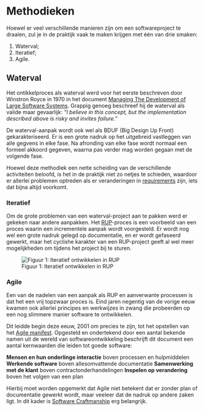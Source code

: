 Methodieken
=========

Hoewel er veel verschillende manieren zijn om een softwareproject te draaien, zul je in de praktijk vaak te maken krijgen met één van drie smaken:

1. Waterval;
2. Iteratief;
3. Agile.

## Waterval

Het ontikkelproces als waterval werd voor het eerste beschreven door Winstron Royce in 1970 in het document [Managing The Development of Large Software Systems](http://www-scf.usc.edu/~csci201/lectures/Lecture11/royce1970.pdf). Grappig genoeg beschreef hij de waterval als valide maar gevaarlijk: *"I believe in this concept, but the implementation described above is risky and invites failure."*

De waterval-aanpak wordt ook wel als BDUF (Big Design Up Front) gekarakteriseerd. Er is een grote nadruk op het uitgebreid vastleggen van alle gegvens in elke fase. Na afronding van elke fase wordt normaal een formeel akkoord gegeven, waarna pas verder mag worden gegaan met de volgende fase.

Hoewel deze methodiek een nette scheiding van de verschillende activiteiten beloofd, is het in de praktijk niet zo netjes te schieden, waardoor er allerlei problemen optreden als er veranderingen in [requirements](Requirments) zijn, iets dat bijna altijd voorkomt.

### Iteratief

Om de grote problemen van een waterval-project aan te pakken werd er gekeken naar andere aanpakken. Het [RUP](https://nl.wikipedia.org/wiki/Rational_Unified_Process)-proces is een voorbeeld van een proces waarin een incrementele aanpak wordt voorgesteld. Er wordt nog wel een grote nadruk gelegd op documentatie, en er wordt gefaseerd gewerkt, maar het cyclishe karakter van een RUP-project geeft al wel meer mogelijkheden om tijdens het project bij te sturen.

<figure>
    <img src="{{site.url}}/{{site.baseurl}/img/Development-iterative.png" alt="Figuur 1: Iteratief ontwikkelen in RUP">
    <figcaption>Figuur 1: Iteratief ontwikkelen in RUP</figcaption>
</figure>

### Agile

Een van de nadelen van een aanpak als RUP en aanverwante processen is dat het een vrij topzwaar proces is. Eind jaren negentig van de vorige eeuw kwamen ook allerlei principes en werkwijzes in zwang die probeerden op een nog slimmere manier software te ontwikkelen. 

Dit leidde begin deze eeuw, 2001 om precies te zijn, tot het opstellen van het [Agile manifest](http://agilemanifesto.org/iso/nl/manifesto.html). Opgesteld en ondertekend door een aantal bekende namen uit de wereld van softwareontwikkeling beschrijft dit document een aantal kernwaarden die leiden tot goede software:

**Mensen en hun onderlinge interactie** boven processen en hulpmiddelen
**Werkende software** boven allesomvattende documentatie
**Samenwerking met de klant** boven contractonderhandelingen
**Inspelen op verandering** boven het volgen van een plan

Hierbij moet worden opgemerkt dat Agile niet betekent dat er zonder plan of documentatie gewerkt wordt, maar veeleer dat de nadruk op andere zaken ligt. In dit kader is [Software Craftmanship](Craftmanship) erg belangrijk.





